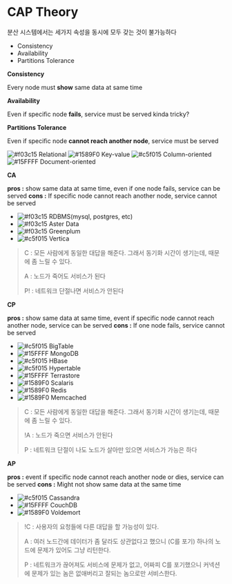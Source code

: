 # CAP Theory

분산 시스템에서는 세가지 속성을 동시에 모두 갖는 것이 불가능하다

* Consistency
* Availability
* Partitions Tolerance

**Consistency**

Every node must **show** same data at same time

**Availability**

Even if specific node **fails**, service must be served kinda tricky?

**Partitions Tolerance**

Even if specific node **cannot reach another node**, service must be served

![\#f03c15](https://placehold.it/15/f03c15/000000?text=+) Relational ![\#1589F0](https://placehold.it/15/1589F0/000000?text=+) Key-value ![\#c5f015](https://placehold.it/15/c5f015/000000?text=+) Column-oriented ![\#15FFFF](https://placehold.it/15/15FFFF/000000?text=+) Document-oriented

**CA**

**pros :** show same data at same time, even if one node fails, service can be served **cons :** If specific node cannot reach another node, service cannot be served

* ![\#f03c15](https://placehold.it/15/f03c15/000000?text=+) RDBMS\(mysql, postgres, etc\)
* ![\#f03c15](https://placehold.it/15/f03c15/000000?text=+) Aster Data
* ![\#f03c15](https://placehold.it/15/f03c15/000000?text=+) Greenplum
* ![\#c5f015](https://placehold.it/15/c5f015/000000?text=+) Vertica

> C : 모든 사람에게 동일한 대답을 해준다. 그래서 동기화 시간이 생기는데, 때문에 좀 느릴 수 있다.
>
> A : 노드가 죽어도 서비스가 된다
>
> P! : 네트워크 단절나면 서비스가 안된다

**CP**

**pros :** show same data at same time, event if specific node cannot reach another node, service can be served **cons :** If one node fails, service cannot be served

* ![\#c5f015](https://placehold.it/15/c5f015/000000?text=+) BigTable
* ![\#15FFFF](https://placehold.it/15/15FFFF/000000?text=+) MongoDB
* ![\#c5f015](https://placehold.it/15/c5f015/000000?text=+) HBase
* ![\#c5f015](https://placehold.it/15/c5f015/000000?text=+) Hypertable
* ![\#15FFFF](https://placehold.it/15/15FFFF/000000?text=+) Terrastore
* ![\#1589F0](https://placehold.it/15/1589F0/000000?text=+) Scalaris
* ![\#1589F0](https://placehold.it/15/1589F0/000000?text=+) Redis
* ![\#1589F0](https://placehold.it/15/1589F0/000000?text=+) Memcached

> C : 모든 사람에게 동일한 대답을 해준다. 그래서 동기화 시간이 생기는데, 때문에 좀 느릴 수 있다.
>
> !A : 노드가 죽으면 서비스가 안된다
>
> P : 네트워크 단절이 나도 노드가 살아만 있으면 서비스가 가능은 하다

**AP**

**pros :** event if specific node cannot reach another node or dies, service can be served **cons :** Might not show same data at the same time

* ![\#c5f015](https://placehold.it/15/c5f015/000000?text=+) Cassandra
* ![\#15FFFF](https://placehold.it/15/15FFFF/000000?text=+) CouchDB
* ![\#1589F0](https://placehold.it/15/1589F0/000000?text=+) Voldemort

> !C : 사용자의 요청들에 다른 대답을 할 가능성이 있다.
>
> A : 여러 노드간에 데이터가 좀 달라도 상관없다고 했으니 \(C를 포기\) 하나의 노드에 문제가 있어도 그냥 리턴한다.
>
> P : 네트워크가 끊어져도 서비스에 문제가 없고, 어짜피 C를 포기했으니 커넥션에 문제가 있는 놈은 없애버리고 잘되는 놈으로만 서비스한다.

